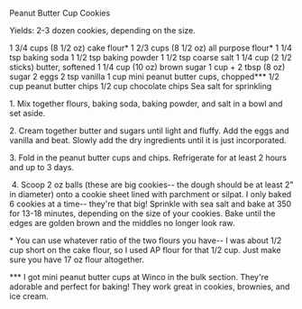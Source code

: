 
Peanut Butter Cup Cookies

Yields: 2-3 dozen cookies, depending on the size.

1 3/4 cups (8 1/2 oz) cake flour\*
1 2/3 cups (8 1/2 oz) all purpose flour\*
1 1/4 tsp baking soda
1 1/2 tsp baking powder
1 1/2 tsp coarse salt
1 1/4 cup (2 1/2 sticks) butter, softened
1 1/4 cup (10 oz) brown sugar
1 cup + 2 tbsp (8 oz) sugar
2 eggs
2 tsp vanilla
1 cup mini peanut butter cups, chopped\*\*\*
1/2 cup peanut butter chips
1/2 cup chocolate chips
Sea salt for sprinkling


1\. Mix together flours, baking soda, baking powder, and salt in a bowl and set aside.

2\. Cream together butter and sugars until light and fluffy. Add the eggs and vanilla and beat. Slowly add the dry ingredients until it is just incorporated.

3\. Fold in the peanut butter cups and chips. Refrigerate for at least 2 hours and up to 3 days.

 4. Scoop 2 oz balls (these are big cookies-- the dough should be at least 2" in diameter) onto a cookie sheet lined with parchment or silpat. I only baked 6 cookies at a time-- they're that big! Sprinkle with sea salt and bake at 350 for 13-18 minutes, depending on the size of your cookies. Bake until the edges are golden brown and the middles no longer look raw.

\* You can use whatever ratio of the two flours you have-- I was about 1/2 cup short on the cake flour, so I used AP flour for that 1/2 cup. Just make sure you have 17 oz flour altogether.

\*\*\* I got mini peanut butter cups at Winco in the bulk section. They're adorable and perfect for baking! They work great in cookies, brownies, and ice cream.
